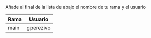 Añade al final de la lista de abajo el nombre de tu rama y el usuario

| Rama | Usuario |
| ---- | ------- |
| main | gperezivo |

